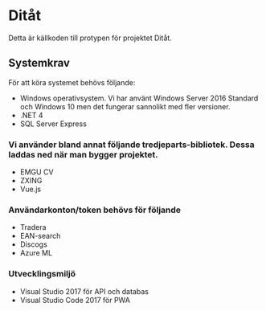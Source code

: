 # Ditåt
Detta är källkoden till protypen för projektet Ditåt.

## Systemkrav
För att köra systemet behövs följande:
*	Windows operativsystem. Vi har använt Windows Server 2016 Standard och Windows 10 men det fungerar sannolikt med fler versioner.
*	.NET 4
*	SQL Server Express

### Vi använder bland annat följande tredjeparts-bibliotek. Dessa laddas ned när man bygger projektet.
*	EMGU CV
*	ZXING
*	Vue.js

### Användarkonton/token behövs för följande
*	Tradera
*	EAN-search
*	Discogs
*	Azure ML

### Utvecklingsmiljö
*	Visual Studio 2017 för API och databas
*	Visual Studio Code 2017 för PWA

